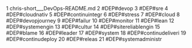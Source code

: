 1	chris-short___DevOps-README.md
2	#DEP#devop
3	#DEP#sre
4	#DEP#cloudnativ
5	#DEP#continuintegr
6	#DEP#stress
7	#DEP#cloud
8	#DEP#devopjourney
9	#DEP#failur
10	#DEP#monitor
11	#DEP#lean
12	#DEP#systemengin
13	#DEP#cultur
14	#DEP#sitereliablengin
15	#DEP#blame
16	#DEP#leader
17	#DEP#system
18	#DEP#continudeliveri
19	#DEP#continudeploy
20	#DEP#releas
21	#DEP#systemadministr
